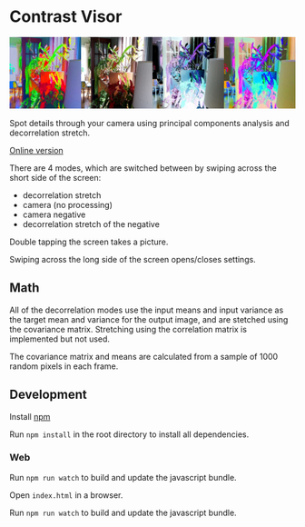 # Contrast Visor

![A varigated plant viewed in decorrelation stretch](imgs/4plantsacross.png "4 camera modes")

Spot details through your camera using principal components analysis and decorrelation stretch.

[Online version](https://cedev.github.io/contrastvisor/)

There are 4 modes, which are switched between by swiping across the short side of the screen:

 - decorrelation stretch 
 - camera (no processing)
 - camera negative
 - decorrelation stretch of the negative

Double tapping the screen takes a picture.

Swiping across the long side of the screen opens/closes settings.

## Math 

All of the decorrelation modes use the input means and input variance as the target mean and variance for the output image, and are stetched using the covariance matrix. Stretching using the correlation matrix is implemented but not used.

The covariance matrix and means are calculated from a sample of 1000 random pixels in each frame.

## Development

Install [npm](https://www.npmjs.com/get-npm)

Run `npm install` in the root directory to install all dependencies.

### Web

Run `npm run watch` to build and update the javascript bundle.

Open `index.html` in a browser.

Run `npm run watch` to build and update the javascript bundle.
